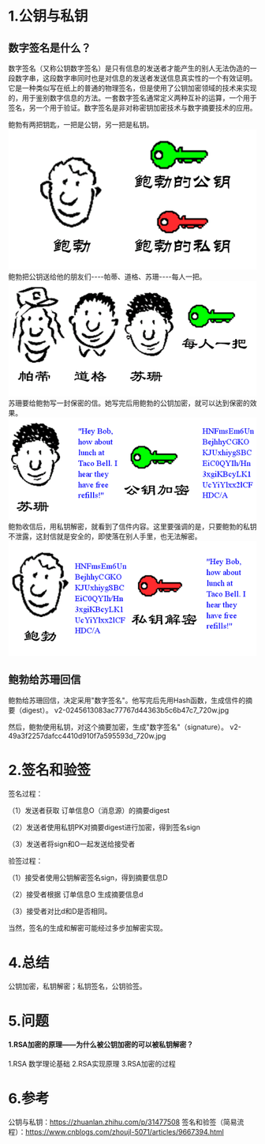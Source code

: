 # 1.公钥与私钥

## 数字签名是什么？
数字签名（又称公钥数字签名）是只有信息的发送者才能产生的别人无法伪造的一段数字串，这段数字串同时也是对信息的发送者发送信息真实性的一个有效证明。它是一种类似写在纸上的普通的物理签名，但是使用了公钥加密领域的技术来实现的，用于鉴别数字信息的方法。一套数字签名通常定义两种互补的运算，一个用于签名，另一个用于验证。数字签名是非对称密钥加密技术与数字摘要技术的应用。

鲍勃有两把钥匙，一把是公钥，另一把是私钥。
![](/static/image/v2-0a3c1343033691312369bb255e82859e_720w.jpg)
鲍勃把公钥送给他的朋友们----帕蒂、道格、苏珊----每人一把。
![](/static/image/v2-adae32dd7d25f392f28afdad12bfaac2_720w.jpg)
苏珊要给鲍勃写一封保密的信。她写完后用鲍勃的公钥加密，就可以达到保密的效果。
![](/static/image/v2-59d13a2824992cfaf52c031df9e50294_720w.jpg)
鲍勃收信后，用私钥解密，就看到了信件内容。这里要强调的是，只要鲍勃的私钥不泄露，这封信就是安全的，即使落在别人手里，也无法解密。
![](/static/image/v2-510c5194f1f6d3bc6a704999efd8272d_720w.jpg)



## 鲍勃给苏珊回信
鲍勃给苏珊回信，决定采用"数字签名"。他写完后先用Hash函数，生成信件的摘要（digest）。
v2-0245613083ac77767d44363b5c6b47c7_720w.jpg

然后，鲍勃使用私钥，对这个摘要加密，生成"数字签名"（signature）。
v2-49a3f2257dafcc4410d910f7a595593d_720w.jpg

# 2.签名和验签

签名过程：

（1）发送者获取 订单信息O（消息源）的摘要digest

（2）发送者使用私钥PK对摘要digest进行加密，得到签名sign

（3）发送者将sign和O一起发送给接受者

验签过程：

（1）接受者使用公钥解密签名sign，得到摘要信息D

（2）接受者根据 订单信息O 生成摘要信息d

（3）接受者对比d和D是否相同。

当然，签名的生成和解密可能经过多步加解密实现。

# 4.总结

公钥加密，私钥解密；私钥签名，公钥验签。

# 5.问题
#### 1.RSA加密的原理——为什么被公钥加密的可以被私钥解密？
1.RSA 数学理论基础
2.RSA实现原理
3.RSA加密的过程

# 6.参考
公钥与私钥：https://zhuanlan.zhihu.com/p/31477508
签名和验签（简易流程）：https://www.cnblogs.com/zhoujl-5071/articles/9667394.html


